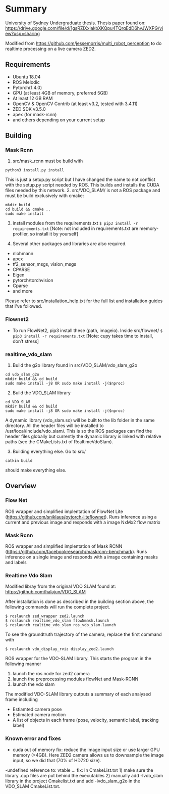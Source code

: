 # Summary
University of Sydney Undergraduate thesis.
Thesis paper found on: https://drive.google.com/file/d/1gsRZIXxiakbXKQpu4TQrqEdD6hvJWXPG/view?usp=sharing

Modified from https://github.com/jessemorris/multi_robot_perception to do realtime processing on a live camera ZED2.

## Requirements
- Ubuntu 18.04
- ROS Melodic
- Pytorch(1.4.0)
- GPU (at least 4GB of memory, preferred 5GB)
- At least 12 GB RAM
- OpenCV & OpenCV Contrib (at least v3.2, tested with 3.4.11)
- ZED SDK v3.5.0
- apex (for mask-rcnn)
- and others depending on your current setup


## Building
### Mask Rcnn
1. src/mask_rcnn must be build with 
```
python3 install.py install
``` 
This is just a setup.py script but I have changed the name to not conflict with the setup.py script needed by ROS. This builds and installs the CUDA files needed by this network.
2. src/VDO_SLAM/ is not a ROS package and must be build exclusively with cmake:
```
mkdir build
cd build && cmake ..
sudo make install
```
3. install modules from the requirements.txt
```$ pip3 install -r requirements.txt```
[Note: not included in requirements.txt are memory-profiler, so install it by yourself]

4. Several other packages and libraries are also required. 
- nlohmann
- apex
- tf2_sensor_msgs, vision_msgs
- CPARSE
- Eigen
- pytorch/torchvision
- Cparse
- and more

Please refer to src/installation_help.txt for the full list and installation guides that I've followed.

### Flownet2
- To run FlowNet2, pip3 install these (path, imageio). Inside src/flownet/
```$ pip3 install -r requirements.txt```
[Note: cupy takes time to install, don’t stress]

### realtime_vdo_slam
1. Build the g2o library found in  src/VDO_SLAM/vdo_slam_g2o
```
cd vdo_slam_g2o
mkdir build && cd build
sudo make install -j8 OR sudo make install -j($nproc) 
```
2. Build the VDO_SLAM library
```
cd VDO_SLAM
mkdir build && cd build
sudo make install -j8 OR sudo make install -j($nproc) 
```
A dynamic library (vdo_slam.so) will be built to the lib folder in the same directory. All the header files will be installed to /usr/local/include/vdo_slam/. This is so the ROS packages can find the header files globally but currently the dynamic library is linked with relative paths (see the CMakeLists.txt of RealtimeVdoSlam).

3. Building everything else. Go to src/
```
catkin build 
```
should make everything else.

## Overview

### Flow Net
ROS wrapper and simplified implentation of FlowNet Lite (https://github.com/sniklaus/pytorch-liteflownet). Runs inference using a current and previous image and responds with a image NxMx2 flow matrix

### Mask Rcnn 
ROS wrapper and simplified implentation of Mask RCNN (https://github.com/facebookresearch/maskrcnn-benchmark). Runs inference on a single image and responds with a image containing masks and labels

### Realtime Vdo Slam
Modified libray from the original VDO SLAM found at: https://github.com/halajun/VDO_SLAM

After installation is done as described in the building section above, the following commands will run the complete project.
```
$ roslaunch zed_wrapper zed2.launch
$ roslaunch realtime_vdo_slam flowNmask.launch
$ roslaunch realtime_vdo_slam ros_vdo_slam.launch
```
To see the groundtruth trajectory of the camera, replace the first command with
```
$ roslaunch vdo_display_rviz display_zed2.launch
```

ROS wrapper for the VDO-SLAM library. This starts the program in the following manner
1. launch the ros node for zed2 camera
2. launch the preprocessing modules flowNet and Mask-RCNN
3. launch the vdo slam

The modified VDO-SLAM library outputs a summary of each analysed frame including
- Estiamted camera pose
- Estimated camera motion
- A list of objects in each frame (pose, velocity, semantic label, tracking label)

### Known error and fixes
- cuda out of memory 
fix: reduce the image input size or use larger GPU memory (>4GB). Here ZED2 camera allows us to downsample the image input, so we did that (70% of HD720 size). 

-undefined reference to: vtable ...
fix: In CmakeList.txt 1) make sure the library  .cpp files are put behind the executables 2) manually add -lvdo_slam library in the project Cmakelist.txt and add -lvdo_slam_g2o in the VDO_SLAM CmakeList.txt.


